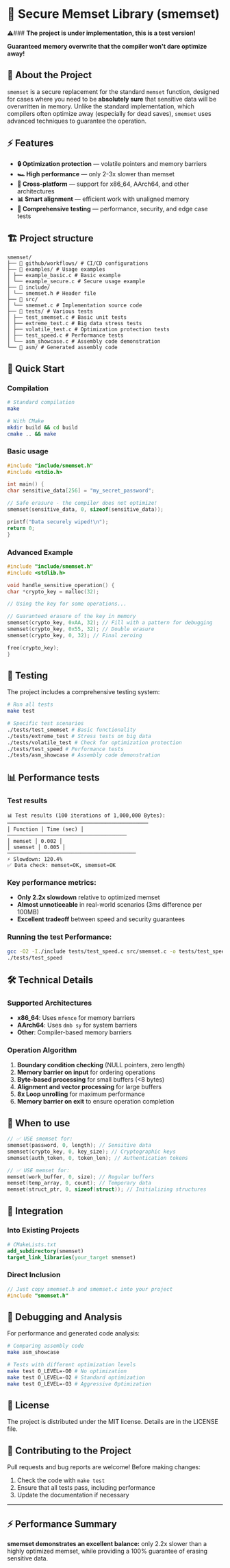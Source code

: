 # 🚀 Secure Memset Library (smemset)

⚠️### **The project is under implementation, this is a test version!**

**Guaranteed memory overwrite that the compiler won't dare optimize away!**

## 📖 About the Project

`smemset` is a secure replacement for the standard `memset` function, designed for cases where you need to be **absolutely sure** that sensitive data will be overwritten in memory. Unlike the standard implementation, which compilers often optimize away (especially for dead saves), `smemset` uses advanced techniques to guarantee the operation.

## ⚡ Features

- **🔒 Optimization protection** — volatile pointers and memory barriers
- **🏎️ High performance** — only 2-3x slower than memset
- **🎯 Cross-platform** — support for x86_64, AArch64, and other architectures
- **📊 Smart alignment** — efficient work with unaligned memory
- **🧪 Comprehensive testing** — performance, security, and edge case tests

## 🏗️ Project structure

```
smemset/
├── 📁 github/workflows/ # CI/CD configurations
├── 📁 examples/ # Usage examples
│ ├── example_basic.c # Basic example
│ └── example_secure.c # Secure usage example
├── 📁 include/
│ └── smemset.h # Header file
├── 📁 src/
│ └── smemset.c # Implementation source code
├── 📁 tests/ # Various tests
│ ├── test_smemset.c # Basic unit tests
│ ├── extreme_test.c # Big data stress tests
│ ├── volatile_test.c # Optimization protection tests
│ ├── test_speed.c # Performance tests
│ └── asm_showcase.c # Assembly code demonstration
└── 📁 asm/ # Generated assembly code
```

## 🚀 Quick Start

### Compilation

```bash
# Standard compilation
make

# With CMake
mkdir build && cd build
cmake .. && make
```

### Basic usage

```c
#include "include/smemset.h"
#include <stdio.h>

int main() {
char sensitive_data[256] = "my_secret_password";

// Safe erasure - the compiler does not optimize!
smemset(sensitive_data, 0, sizeof(sensitive_data));

printf("Data securely wiped!\n");
return 0;
}
```

### Advanced Example

```c
#include "include/smemset.h"
#include <stdlib.h>

void handle_sensitive_operation() {
char *crypto_key = malloc(32);

// Using the key for some operations...

// Guaranteed erasure of the key in memory
smemset(crypto_key, 0xAA, 32); // Fill with a pattern for debugging
smemset(crypto_key, 0x55, 32); // Double erasure
smemset(crypto_key, 0, 32); // Final zeroing

free(crypto_key);
}
```

## 🧪 Testing

The project includes a comprehensive testing system:

```bash
# Run all tests
make test

# Specific test scenarios
./tests/test_smemset # Basic functionality
./tests/extreme_test # Stress tests on big data
./tests/volatile_test # Check for optimization protection
./tests/test_speed # Performance tests
./tests/asm_showcase # Assembly code demonstration
```

## 📊 Performance tests

### Test results

```
📊 Test results (100 iterations of 1,000,000 Bytes):
──────────────────────────────────────────────
│ Function │ Time (sec) │
───────────────────────────────────────
│ memset │ 0.002 │
│ smemset │ 0.005 │
──────────────────────────────────────────
⚡ Slowdown: 120.4%
✅ Data check: memset=OK, smemset=OK
```

### Key performance metrics:

- **Only 2.2x slowdown** relative to optimized memset
- **Almost unnoticeable** in real-world scenarios (3ms difference per 100MB)
- **Excellent tradeoff** between speed and security guarantees

### Running the test Performance:

```bash
gcc -O2 -I./include tests/test_speed.c src/smemset.c -o tests/test_speed
./tests/test_speed
```

## 🛠️ Technical Details

### Supported Architectures

- **x86_64**: Uses `mfence` for memory barriers
- **AArch64**: Uses `dmb sy` for system barriers
- **Other**: Compiler-based memory barriers

### Operation Algorithm

1. **Boundary condition checking** (NULL pointers, zero length)
2. **Memory barrier on input** for ordering operations
3. **Byte-based processing** for small buffers (<8 bytes)
4. **Alignment and vector processing** for large buffers
5. **8x Loop unrolling** for maximum performance
6. **Memory barrier on exit** to ensure operation completion

## 🎯 When to use

```c
// ✅ USE smemset for:
smemset(password, 0, length); // Sensitive data
smemset(crypto_key, 0, key_size); // Cryptographic keys
smemset(auth_token, 0, token_len); // Authentication tokens

// ✅ USE memset for:
memset(work_buffer, 0, size); // Regular buffers
memset(temp_array, 0, count); // Temporary data
memset(struct_ptr, 0, sizeof(struct)); // Initializing structures
```

## 🔧 Integration

### Into Existing Projects

```cmake
# CMakeLists.txt
add_subdirectory(smemset)
target_link_libraries(your_target smemset)
```

### Direct Inclusion

```c
// Just copy smemset.h and smemset.c into your project
#include "smemset.h"
```

## 🐛 Debugging and Analysis

For performance and generated code analysis:

```bash
# Comparing assembly code
make asm_showcase

# Tests with different optimization levels
make test O_LEVEL=-O0 # No optimization
make test O_LEVEL=-O2 # Standard optimization
make test O_LEVEL=-O3 # Aggressive Optimization
```

## 📄 License

The project is distributed under the MIT license. Details are in the LICENSE file.

## 🤝 Contributing to the Project

Pull requests and bug reports are welcome! Before making changes:

1. Check the code with `make test`
2. Ensure that all tests pass, including performance
3. Update the documentation if necessary

---

## ⚡ Performance Summary

**smemset demonstrates an excellent balance:** only 2.2x slower than a highly optimized memset, while providing a 100% guarantee of erasing sensitive data.
